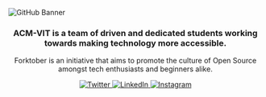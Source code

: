 ![GitHub Banner](https://github.com/user-attachments/assets/6062559d-e871-4c9b-ae2c-2083d43a8f49)


<p>
    <h3 align="center">
    ACM-VIT is a team of driven and dedicated students working towards making technology more accessible.
    </h3>
</p>

<p align="center">
Forktober is an initiative that aims to promote the culture of Open Source amongst tech enthusiasts and beginners alike.
</p>

<div align="center">
    <a href="https://twitter.com/ACM_VIT"
        target="_blank">
        <img alt="Twitter"
            src="https://img.shields.io/badge/twitter-%231DA1F2.svg?&style=for-the-badge&logo=twitter&logoColor=white"
        />
    </a>
    <a href="https://www.linkedin.com/company/acmvit"
        target="_blank">
        <img alt="LinkedIn"
            src="https://img.shields.io/badge/linkedin-%230077B5.svg?&style=for-the-badge&logo=linkedin&logoColor=white" 
        />
    </a>
    <a href="https://instagram.com/acmvit"
        target="_blank">
            <img alt="Instagram" 
                src="https://img.shields.io/badge/instagram-%FF69B4.svg?&style=for-the-badge&logo=instagram&logoColor=white&color=cd486b"
            />
    </a>
</div>
